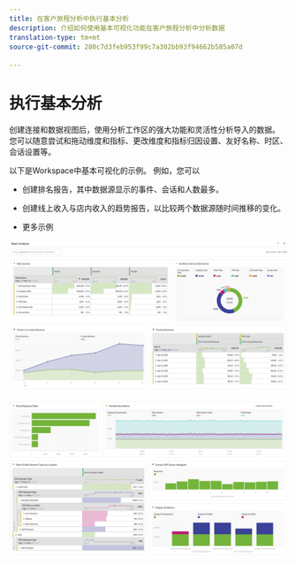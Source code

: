 ```yaml
---
title: 在客户旅程分析中执行基本分析
description: 介绍如何使用基本可视化功能在客户旅程分析中分析数据
translation-type: tm+mt
source-git-commit: 280c7d3feb953f99c7a302bb93f94662b585a07d

---
```



# 执行基本分析

创建连接和数据视图后，使用分析工作区的强大功能和灵活性分析导入的数据。 您可以随意尝试和拖动维度和指标、更改维度和指标归因设置、友好名称、时区、会话设置等。

以下是Workspace中基本可视化的示例。 例如，您可以

* 创建排名报告，其中数据源显示的事件、会话和人数最多。

* 创建线上收入与店内收入的趋势报告，以比较两个数据源随时间推移的变化。

* 更多示例

![](assets/cja-basic-analysis.png)

![](assets/cja-basic-analysis2.png)

